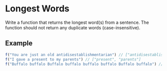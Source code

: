 # Longest Words

Write a function that returns the longest word(s) from a sentence. The function should not return any duplicate words (case-insensitive).

## Example

```js
f("You are just an old antidisestablishmentarian") // ["antidisestablishmentarian"]
f("I gave a present to my parents") // ["present", "parents"]
f("Buffalo buffalo Buffalo buffalo buffalo buffalo Buffalo buffalo") // ["buffalo"] or ["Buffalo"]
```
